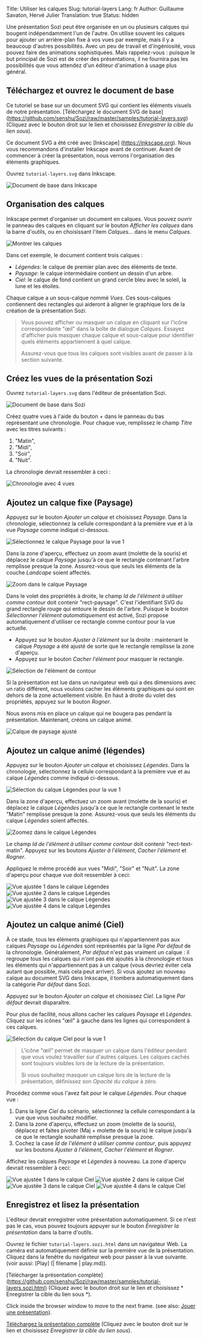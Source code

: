 Title: Utiliser les calques
Slug: tutorial-layers
Lang: fr
Author: Guillaume Savaton, Hervé Julier
Translation: true
Status: hidden


Une présentation Sozi peut être organisée en un ou plusieurs calques qui bougent indépendamment l'un de l'autre.
On utilise souvent les calques pour ajouter un arrière-plan fixe à vos vues par exemple,
mais il y a beaucoup d'autres possibilités.
Avec un peu de travail et d'ingéniosité, vous pouvez faire des animations sophistiquées.
Mais rappelez-vous : puisque le but principal de Sozi est de créer des présentations,
il ne fournira pas les possibilités que vous attendez d'un éditeur d'animation à usage plus général.

Téléchargez et ouvrez le document de base
-----------------------------------------

Ce tutoriel se base sur un document SVG qui contient les éléments visuels de notre présentation.
[Téléchargez le document SVG de base] (https://github.com/senshu/Sozi/raw/master/samples/tutorial-layers.svg)
(Cliquez avec le bouton droit sur le lien et choisissez *Enregistrer la cible du lien sous*).

Ce document SVG a été créé avec [Inkscape] (https://inkscape.org).
Nous vous recommandons d'installer Inkscape avant de continuer.
Avant de commencer à créer la présentation, nous verrons l'organisation
des éléments graphiques.

Ouvrez `tutorial-layers.svg` dans Inkscape.

![Document de base dans Inkscape](|filename|/images/tutorial-layers/sozi-layers-tutorial-screenshot-01.fr.png)

Organisation des calques
------------------------

Inkscape permet d'organiser un document en calques.
Vous pouvez ouvrir le panneau des calques en cliquant sur le bouton *Afficher les calques* dans la barre d'outils,
ou en choisissant l'item *Calques&hellip;* dans le menu *Calques*.

![Montrer les calques](|filename|/images/tutorial-layers/sozi-layers-tutorial-screenshot-02.fr.png)

Dans cet exemple, le document contient trois calques :

* *Légendes*: le calque de premier plan avec des éléments de texte.
* *Paysage*: le calque intermédiaire contient un dessin d'un arbre.
* *Ciel*: le calque de fond contient un grand cercle bleu avec le soleil, la lune et les étoiles.

Chaque calque a un sous-calque nommé *Vues*. Ces sous-calques contiennent des rectangles
qui aideront à aligner le graphique lors de la création de la présentation Sozi.

> Vous pouvez afficher ou masquer un calque en cliquant sur l'icône correspondante "œil" dans la boîte de dialogue *Calques*.
> Essayez d'afficher puis masquer chaque calque et sous-calque pour identifier quels éléments appartiennent à quel calque.
>
> Assurez-vous que tous les calques sont visibles avant de passer à la section suivante.

Créez les vues de la présentation Sozi
--------------------------------------

Ouvrez `tutorial-layers.svg` dans l'éditeur de présentation Sozi.

![Document de base dans Sozi](|filename|/images/tutorial-layers/sozi-layers-tutorial-screenshot-03.fr.png)

Créez quatre vues à l'aide du bouton *+* dans le panneau du bas représentant une chronologie.
Pour chaque vue, remplissez le champ *Titre* avec les titres suivants :

1. "Matin",
2. "Midi",
3. "Soir",
4. "Nuit".

La chronologie devrait ressembler à ceci :

![Chronologie avec 4 vues](|filename|/images/tutorial-layers/sozi-layers-tutorial-screenshot-04.fr.png)

Ajoutez un calque fixe (Paysage)
--------------------------------

Appuyez sur le bouton *Ajouter un calque* et choisissez *Paysage*.
Dans la chronologie, sélectionnez la cellule correspondant à la première vue et à la
vue *Paysage* comme indiqué ci-dessous.

![Sélectionnez le calque Paysage pour la vue 1](|filename|/images/tutorial-layers/sozi-layers-tutorial-screenshot-05.fr.png)

Dans la zone d'aperçu, effectuez un zoom avant (molette de la souris) et déplacez le calque *Paysage*
jusqu'à ce que le rectangle contenant l'arbre remplisse presque la zone.
Assurez-vous que seuls les éléments de la couche *Landcape* soient affectés.

![Zoom dans le calque Paysage](|filename|/images/tutorial-layers/sozi-layers-tutorial-screenshot-06.fr.png)

Dans le volet des propriétés à droite, le champ *Id de l'élément à utiliser comme contour* doit contenir
"rect-paysage".
C'est l'identifiant SVG du grand rectangle rouge qui entoure le dessin de
l'arbre.
Puisque le bouton *Sélectionner l'élément automatiquement* est activé, Sozi propose automatiquement d'utiliser ce
rectangle comme contour pour la vue actuelle.

* Appuyez sur le bouton *Ajuster à l'élément* sur la droite : maintenant le calque *Paysage* a été
  ajusté de sorte que le rectangle remplisse la zone d'aperçu.
* Appuyez sur le bouton *Cacher l'élément* pour masquer le rectangle.

![Sélection de l'élément de contour](|filename|/images/tutorial-layers/sozi-layers-tutorial-screenshot-07.fr.png)

Si la présentation est lue dans un navigateur web qui a des dimensions avec un
ratio différent, nous voulons cacher les éléments graphiques qui sont en dehors de la zone actuellement visible.
En haut à droite du volet des propriétés, appuyez sur le bouton *Rogner*.

Nous avons mis en place un calque qui ne bougera pas pendant la présentation.
Maintenant, créons un calque animé.

![Calque de paysage ajusté](|filename|/images/tutorial-layers/sozi-layers-tutorial-screenshot-08.fr.png)

Ajoutez un calque animé (légendes)
----------------------------------

Appuyez sur le bouton *Ajouter un calque* et choisissez *Légendes*.
Dans la chronologie, sélectionnez la cellule correspondant à la première vue et au calque
*Légendes* comme indiqué ci-dessous.

![Sélection du calque Légendes pour la vue 1](|filename|/images/tutorial-layers/sozi-layers-tutorial-screenshot-09.fr.png)

Dans la zone d'aperçu, effectuez un zoom avant (molette de la souris) et déplacez le calque *Légendes*
jusqu'à ce que le rectangle contenant le texte "Matin" remplisse presque la zone.
Assurez-vous que seuls les éléments du calque *Légendes* soient affectés.

![Zoomez dans le calque Légendes](|filename|/images/tutorial-layers/sozi-layers-tutorial-screenshot-10.fr.png)

Le champ *Id de l'élément à utiliser comme contour* doit contenir "rect-text-matin".
Appuyez sur les boutons *Ajuster à l'élément*, *Cacher l'élément* et *Rogner*.

Appliquez le même procédé aux vues "Midi", "Soir" et "Nuit".
La zone d'aperçu pour chaque vue doit ressembler à ceci:

![Vue ajustée 1 dans le calque Légendes](|filename|/images/tutorial-layers/sozi-layers-tutorial-screenshot-11.fr.png)
![Vue ajustée 2 dans le calque Légendes](|filename|/images/tutorial-layers/sozi-layers-tutorial-screenshot-12.fr.png)
![Vue ajustée 3 dans le calque Légendes](|filename|/images/tutorial-layers/sozi-layers-tutorial-screenshot-13.fr.png)
![Vue ajustée 4 dans le calque Légendes](|filename|/images/tutorial-layers/sozi-layers-tutorial-screenshot-14.fr.png)

Ajoutez un calque animé (Ciel)
------------------------------

À ce stade, tous les éléments graphiques qui n'appartiennent pas aux calques *Paysage* ou *Légendes*
sont représentés par la ligne *Par défaut* de la chronologie.
Généralement, *Par défaut* n'est pas vraiment un calque : il regroupe tous les calques qui n'ont pas été ajoutés à la chronologie
et tous les éléments qui n'appartiennent pas à un calque (vous devriez éviter cela autant que possible, mais cela peut arriver).
Si vous ajoutez un nouveau calque au document SVG dans Inkscape, il tombera automatiquement dans
la catégorie *Par défaut* dans Sozi.

Appuyez sur le bouton *Ajouter un calque* et choisissez *Ciel*.
La ligne *Par défaut* devrait disparaître.

Pour plus de facilité, nous allons cacher les calques *Paysage* et *Légendes*.
Cliquez sur les icônes "œil" à gauche dans les lignes qui correspondent à ces calques.

![Sélection du calque Ciel pour la vue 1](|filename|/images/tutorial-layers/sozi-layers-tutorial-screenshot-15.fr.png)

> L'icône "œil" permet de masquer un calque dans l'éditeur pendant que vous voulez travailler sur d'autres calques.
> Les calques cachés sont toujours visibles lors de la lecture de la présentation.
>
> Si vous souhaitez masquer un calque lors de la lecture de la présentation, définissez son *Opacité du calque*
> à zéro.

Procédez comme vous l'avez fait pour le calque *Légendes*.
Pour chaque vue :

1. Dans la ligne *Ciel* du scénario, sélectionnez la cellule correspondant à la vue que vous souhaitez modifier.
2. Dans la zone d'aperçu, effectuez un zoom (molette de la souris), déplacez et faites pivoter (Maj + molette de la souris) le calque jusqu'à ce que le rectangle souhaité remplisse presque la zone.
3. Cochez la case *Id de l'élément à utiliser comme contour*, puis appuyez sur les boutons *Ajuster à l'élément*, *Cacher l'élément* et *Rogner*.

Affichez les calques *Paysage* et *Légendes* à nouveau.
La zone d'aperçu devrait ressembler à ceci:

![Vue ajustée 1 dans le calque Ciel](|filename|/images/tutorial-layers/sozi-layers-tutorial-screenshot-16.fr.png)
![Vue ajustée 2 dans le calque Ciel](|filename|/images/tutorial-layers/sozi-layers-tutorial-screenshot-17.fr.png)
![Vue ajustée 3 dans le calque Ciel](|filename|/images/tutorial-layers/sozi-layers-tutorial-screenshot-18.fr.png)
![Vue ajustée 4 dans le calque Ciel](|filename|/images/tutorial-layers/sozi-layers-tutorial-screenshot-19.fr.png)

Enregistrez et lisez la présentation
------------------------------------

L'éditeur devrait enregistrer votre présentation automatiquement.
Si ce n'est pas le cas, vous pouvez toujours appuyer sur le bouton *Enregistrer la présentation* dans la barre d'outils.

Ouvrez le fichier `tutorial-layers.sozi.html` dans un navigateur Web.
La caméra est automatiquement définie sur la première vue de la présentation.
Cliquez dans la fenêtre du navigateur web pour passer à la vue suivante.
(voir aussi: [Play] (| filename | play.md)).

[Télécharger la présentation complète] (https://github.com/senshu/Sozi/raw/master/samples/tutorial-layers.sozi.html)
(Cliquez avec le bouton droit sur le lien et choisissez * Enregistrer la cible du lien sous *).



Click inside the browser window to move to the next frame.
(see also: [Jouer une présentation](|filename|play.md)).

[Téléchargez la présentation complète](https://github.com/senshu/Sozi/raw/master/samples/tutorial-layers.sozi.html)
(Cliquez avec le bouton droit sur le lien et choisissez *Enregistrer la cible du lien sous*).
